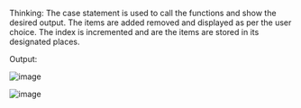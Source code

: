 Thinking:
The case statement is used to call the functions and show the desired output. The items are added removed and displayed as per the user choice. The index is incremented and are the items are stored in its designated places.

Output:

![image](https://github.com/user-attachments/assets/d0ae458d-0f04-45e9-b8da-6e08b6cc8b94)

![image](https://github.com/user-attachments/assets/22d1a1b5-e0c3-4360-9fef-0c7e3dacdd04)


